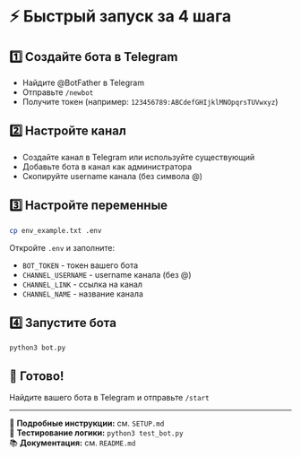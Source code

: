 # ⚡ Быстрый запуск за 4 шага

## 1️⃣ Создайте бота в Telegram
- Найдите @BotFather в Telegram
- Отправьте `/newbot`
- Получите токен (например: `123456789:ABCdefGHIjklMNOpqrsTUVwxyz`)

## 2️⃣ Настройте канал
- Создайте канал в Telegram или используйте существующий
- Добавьте бота в канал как администратора
- Скопируйте username канала (без символа @)

## 3️⃣ Настройте переменные
```bash
cp env_example.txt .env
```
Откройте `.env` и заполните:
- `BOT_TOKEN` - токен вашего бота
- `CHANNEL_USERNAME` - username канала (без @)
- `CHANNEL_LINK` - ссылка на канал
- `CHANNEL_NAME` - название канала

## 4️⃣ Запустите бота
```bash
python3 bot.py
```

## 🎯 Готово!
Найдите вашего бота в Telegram и отправьте `/start`

---

📖 **Подробные инструкции:** см. `SETUP.md`  
🧪 **Тестирование логики:** `python3 test_bot.py`  
📚 **Документация:** см. `README.md` 